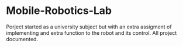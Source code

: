 # Mobile-Robotics-Lab
Porject started as a university subject but with an extra assigment of implementing and extra function to the robot and its control. All project documented.
